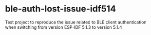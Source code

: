 # ble-auth-lost-issue-idf514
Test project to reproduce the issue related to BLE client authentication when switching from version ESP-IDF 5.1.3 to version 5.1.4

